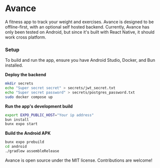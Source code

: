 # Avance

A fitness app to track your weight and exercises. Avance is
designed to be offline-first, with an optional self hosted
backend. Currently, Avance has only been tested on Android,
but since it's built with React Native, it should work cross
platform.

### Setup
To build and run the app, ensure you have Android Studio,
Docker, and Bun installed.

**Deploy the backend**
```bash
mkdir secrets
echo "Super secret secret" > secrets/jwt_secret.txt
echo "Super secret password" > secrets/postgres_password.txt
sudo docker compose up
```

**Run the app's development build**
```bash
export EXPO_PUBLIC_HOST="Your ip address"
bun install
bunx expo start
```

**Build the Android APK**
```bash
bunx expo prebuild
cd android
./gradlew assembleRelease
```

Avance is open source under the MIT license. Contributions are welcome!